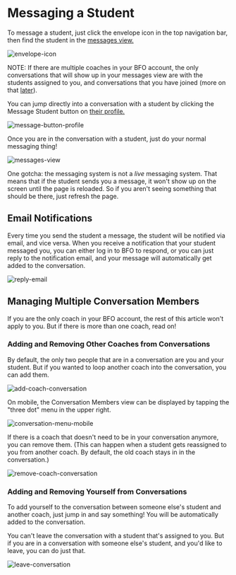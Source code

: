 # Messaging a Student

To message a student, just click the envelope icon in the top navigation bar, then find the student in the [messages view.](https://biblefirst.online/en/coach/conversations)

![envelope-icon](https://res.cloudinary.com/euro-team-outreach/image/upload/f_auto,q_auto:best/v1612351811/bfo/bfo-docs/messages/envelope-icon_rgmv3d.png)

NOTE: If there are multiple coaches in your BFO account, the only conversations that will show up in your messages view are with the students assigned to you, and conversations that you have joined (more on that [later](/coaches/messaging-a-student.html#managing-multiple-conversation-members)).

You can jump directly into a conversation with a student by clicking the Message Student button on [their profile.](/coaches/student-profile-page.html#finding-a-student-s-profile)

![message-button-profile](https://res.cloudinary.com/euro-team-outreach/image/upload/f_auto,q_auto:best/v1612351811/bfo/bfo-docs/messages/message-button-profile_p5uumo.png)

Once you are in the conversation with a student, just do your normal messaging thing!

![messages-view](https://res.cloudinary.com/euro-team-outreach/image/upload/f_auto,q_auto:best/v1612351811/bfo/bfo-docs/messages/messages-view_dyga9g.png)

One gotcha: the messaging system is not a *live* messaging system. That means that if the student sends you a message, it won't show up on the screen until the page is reloaded. So if you aren't seeing something that should be there, just refresh the page.

## Email Notifications

Every time you send the student a message, the student will be notified via email, and vice versa. When you receive a notification that your student messaged you, you can either log in to BFO to respond, or you can just reply to the notification email, and your message will automatically get added to the conversation.

![reply-email](https://res.cloudinary.com/euro-team-outreach/image/upload/f_auto,q_auto:best/v1612351854/bfo/bfo-docs/messages/reply-email_farylm.png)

## Managing Multiple Conversation Members

If you are the only coach in your BFO account, the rest of this article won't apply to you. But if there is more than one coach, read on!

### Adding and Removing Other Coaches from Conversations

By default, the only two people that are in a conversation are you and your student. But if you wanted to loop another coach into the conversation, you can add them.

![add-coach-conversation](https://res.cloudinary.com/euro-team-outreach/image/upload/f_auto,q_auto:best/v1612351811/bfo/bfo-docs/messages/add-coach-conversation_fug1gn.png)

On mobile, the Conversation Members view can be displayed by tapping the "three dot" menu in the upper right.

![conversation-menu-mobile](https://res.cloudinary.com/euro-team-outreach/image/upload/f_auto,q_auto:best/v1612351811/bfo/bfo-docs/messages/conversation-menu-mobile_mfimtm.png)

If there is a coach that doesn't need to be in your conversation anymore, you can remove them. (This can happen when a student gets reassigned to you from another coach. By default, the old coach stays in in the conversation.)

![remove-coach-conversation](https://res.cloudinary.com/euro-team-outreach/image/upload/f_auto,q_auto:best/v1612351811/bfo/bfo-docs/messages/remove-coach-conversation_acskos.png)

### Adding and Removing Yourself from Conversations

To add yourself to the conversation between someone else's student and another coach, just jump in and say something! You will be automatically added to the conversation.

You can't leave the conversation with a student that's assigned to you. But if you are in a conversation with someone else's student, and you'd like to leave, you can do just that.

![leave-conversation](https://res.cloudinary.com/euro-team-outreach/image/upload/f_auto,q_auto:best/v1612351811/bfo/bfo-docs/messages/leave-conversation_amssr2.png)
